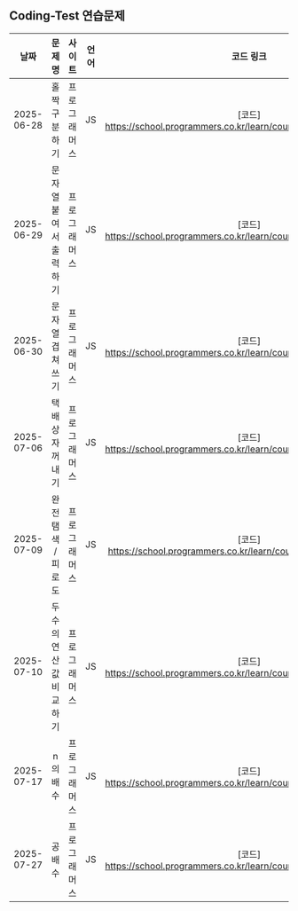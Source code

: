 ## Coding-Test 연습문제


| 날짜               | 문제명               | 사이트           | 언어        | 코드 링크                         |
| :----------------: | :------------------: | :-------------: | :----------: | :-------------------------------: |
|2025-06-28          |홀짝 구분하기          |프로그래머스     | JS           | [코드] https://school.programmers.co.kr/learn/courses/30/lessons/181944|
|2025-06-29          |문자열 붙여서 출력하기  |프로그래머스     |JS            | [코드] https://school.programmers.co.kr/learn/courses/30/lessons/181946|
|2025-06-30          |문자열 겹쳐쓰기        |프로그래머스       |JS            |[코드] https://school.programmers.co.kr/learn/courses/30/lessons/181943|
|2025-07-06          |택배 상자 꺼내기       |프로그래머스       |JS            |[코드] https://school.programmers.co.kr/learn/courses/30/lessons/389478|
|2025-07-09          |완전 탬색 / 피로도     |프로그래머스       |JS            |[코드] https://school.programmers.co.kr/learn/courses/30/lessons/87946|
|2025-07-10          |두 수의 연산값 비교하기 |프로그래머스       |JS           |[코드] https://school.programmers.co.kr/learn/courses/30/lessons/181938|
|2025-07-17          |n의 배수 |프로그래머스       |JS           |[코드] https://school.programmers.co.kr/learn/courses/30/lessons/181937|
|2025-07-27          |공배수 |프로그래머스       |JS           |[코드] https://school.programmers.co.kr/learn/courses/30/lessons/181936|
